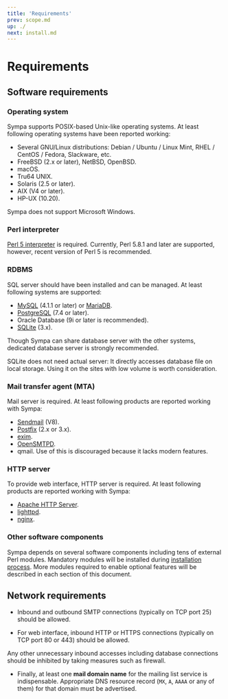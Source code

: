 ```yaml
---
title: 'Requirements'
prev: scope.md
up: ./
next: install.md
---
```


Requirements
============

Software requirements
---------------------

### Operating system

Sympa supports POSIX-based Unix-like operating systems.  At least following
operating systems have been reported working:

- Several GNU/Linux distributions: Debian / Ubuntu / Linux Mint,
  RHEL / CentOS / Fedora, Slackware, etc.
- FreeBSD (2.x or later), NetBSD, OpenBSD.
- macOS.
- Tru64 UNIX.
- Solaris (2.5 or later).
- AIX (V4 or later).
- HP-UX (10.20).

Sympa does not support Microsoft Windows.

### Perl interpreter

[Perl 5 interpreter](https://www.perl.org/get.html) is required.
Currently, Perl 5.8.1 and later are supported, however, recent version of
Perl 5 is recommended.

### RDBMS

SQL server should have been installed and can be managed.  At least following
systems are supported:

- [MySQL](https://dev.mysql.com/downloads/) (4.1.1 or later)
  or [MariaDB](https://mariadb.com/downloads/mariadb-tx).
- [PostgreSQL](https://www.postgresql.org/download/) (7.4 or later).
- Oracle Database (9i or later is recommended).
- [SQLite](https://www.sqlite.org/download.html) (3.x).

Though Sympa can share database server with the other systems, dedicated
database server is strongly recommended.

SQLite does not need actual server: It directly accesses database file on
local storage.  Using it on the sites with low volume is worth consideration.

### Mail transfer agent (MTA)

Mail server is required.  At least following products are reported working
with Sympa:

- [Sendmail](https://www.proofpoint.com/us/sendmail-open-source) (V8).
- [Postfix](http://www.postfix.org/) (2.x or 3.x).
- [exim](http://www.exim.org/mirrors.html).
- [OpenSMTPD](https://www.opensmtpd.org/).
- qmail.  Use of this is discouraged because it lacks modern features.

### HTTP server

To provide web interface, HTTP server is required.  At least following
products are reported working with Sympa:

- [Apache HTTP Server](http://httpd.apache.org/download.cgi).
- [lighttpd](http://redmine.lighttpd.net/projects/lighttpd/wiki/GetLighttpd).
- [nginx](https://nginx.org/en/download.html).

### Other software components

Sympa depends on several software components including tens of external Perl
modules.  Mandatory modules will be installed during
[installation process](install.md).  More modules required to enable optional
features will be described in each section of this document.

Network requirements
--------------------

* Inbound and outbound SMTP connections (typically on TCP port 25) should be
  allowed.

* For web interface, inbound HTTP or HTTPS connections (typically on TCP port
  80 or 443) should be allowed.

Any other unnecessary inbound accesses including database connections should
be inhibited by taking measures such as firewall.

* Finally, at least one **mail domain name** for the mailing list service is
  indispensable.  Appropriate DNS resource record (``MX``, ``A``, ``AAAA``
  or any of them) for that domain must be advertised.

